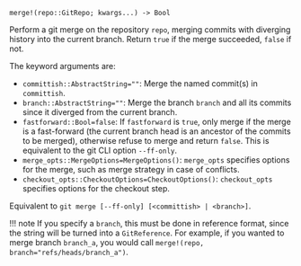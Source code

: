 ```
merge!(repo::GitRepo; kwargs...) -> Bool
```

Perform a git merge on the repository `repo`, merging commits with diverging history into the current branch. Return `true` if the merge succeeded, `false` if not.

The keyword arguments are:

  * `committish::AbstractString=""`: Merge the named commit(s) in `committish`.
  * `branch::AbstractString=""`: Merge the branch `branch` and all its commits since it diverged from the current branch.
  * `fastforward::Bool=false`: If `fastforward` is `true`, only merge if the merge is a fast-forward (the current branch head is an ancestor of the commits to be merged), otherwise refuse to merge and return `false`. This is equivalent to the git CLI option `--ff-only`.
  * `merge_opts::MergeOptions=MergeOptions()`: `merge_opts` specifies options for the merge, such as merge strategy in case of conflicts.
  * `checkout_opts::CheckoutOptions=CheckoutOptions()`: `checkout_opts` specifies options for the checkout step.

Equivalent to `git merge [--ff-only] [<committish> | <branch>]`.

!!! note
    If you specify a `branch`, this must be done in reference format, since the string will be turned into a `GitReference`. For example, if you wanted to merge branch `branch_a`, you would call `merge!(repo, branch="refs/heads/branch_a")`.

